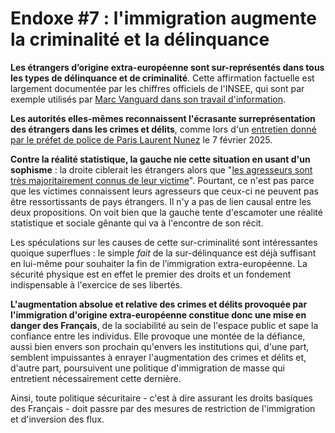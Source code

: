 # Endoxe #7 : l'immigration augmente la criminalité et la délinquance

**Les étrangers d’origine extra-européenne sont sur-représentés dans tous les types de délinquance et de criminalité**. Cette affirmation factuelle est largement documentée par les chiffres officiels de l'INSEE, qui sont par exemple utilisés par [Marc Vanguard dans son travail d'information](https://marc-vanguard.com/tags/immigration%20et%20ins%C3%A9curit%C3%A9%20en%20europe/).

**Les autorités elles-mêmes reconnaissent l'écrasante surreprésentation des étrangers dans les crimes et délits**, comme lors d'un [entretien donné par le préfet de police de Paris Laurent Nunez](https://www.lefigaro.fr/flash-actu/la-delinquance-a-paris-reste-structurellement-elevee-malgre-des-chiffres-a-la-baisse-concede-laurent-nunez-20250207) le 7 février 2025.

**Contre la réalité statistique, la gauche nie cette situation en usant d'un sophisme** : la droite ciblerait les étrangers alors que "[les agresseurs sont très majoritairement connus de leur victime](https://www.alternatives-economiques.fr/contre-verite-rn-ndeg10-etrangers-principaux-auteurs-de/00111600)". Pourtant, ce n'est pas parce que les victimes connaissent leurs agresseurs que ceux-ci ne peuvent pas être ressortissants de pays étrangers. Il n'y a pas de lien causal entre les deux propositions. On voit bien que la gauche tente d'escamoter une réalité statistique et sociale gênante qui va à l'encontre de son récit.

Les spéculations sur les causes de cette sur-criminalité sont intéressantes quoique superflues : le simple _fait_ de la sur-délinquance est déjà suffisant en lui-même pour souhaiter la fin de l’immigration extra-européenne. La sécurité physique est en effet le premier des droits et un fondement indispensable à l'exercice de ses libertés.

**L'augmentation absolue et relative des crimes et délits provoquée par l'immigration d'origine extra-européenne constitue donc une mise en danger des Français**, de la sociabilité au sein de l'espace public et sape la confiance entre les individus. Elle provoque une montée de la défiance, aussi bien envers son prochain qu'envers les institutions qui, d'une part, semblent impuissantes à enrayer l'augmentation des crimes et délits et, d'autre part, poursuivent une politique d'immigration de masse qui entretient nécessairement cette dernière.

Ainsi, toute politique sécuritaire - c'est à dire assurant les droits basiques des Français - doit passre par des mesures de restriction de l'immigration et d'inversion des flux.
